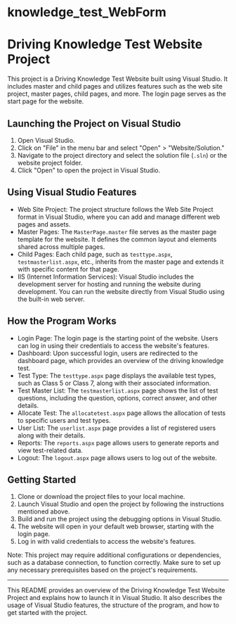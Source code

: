 # knowledge_test_WebForm
# Driving Knowledge Test Website Project

This project is a Driving Knowledge Test Website built using Visual Studio. It includes master and child pages and utilizes features such as the web site project, master pages, child pages, and more. The login page serves as the start page for the website.

## Launching the Project on Visual Studio

1. Open Visual Studio.
2. Click on "File" in the menu bar and select "Open" > "Website/Solution."
3. Navigate to the project directory and select the solution file (`.sln`) or the website project folder.
4. Click "Open" to open the project in Visual Studio.

## Using Visual Studio Features

- Web Site Project: The project structure follows the Web Site Project format in Visual Studio, where you can add and manage different web pages and assets.
- Master Pages: The `MasterPage.master` file serves as the master page template for the website. It defines the common layout and elements shared across multiple pages.
- Child Pages: Each child page, such as `testtype.aspx`, `testmasterlist.aspx`, etc., inherits from the master page and extends it with specific content for that page.
- IIS (Internet Information Services): Visual Studio includes the development server for hosting and running the website during development. You can run the website directly from Visual Studio using the built-in web server.

## How the Program Works

- Login Page: The login page is the starting point of the website. Users can log in using their credentials to access the website's features.
- Dashboard: Upon successful login, users are redirected to the dashboard page, which provides an overview of the driving knowledge test.
- Test Type: The `testtype.aspx` page displays the available test types, such as Class 5 or Class 7, along with their associated information.
- Test Master List: The `testmasterlist.aspx` page shows the list of test questions, including the question, options, correct answer, and other details.
- Allocate Test: The `allocatetest.aspx` page allows the allocation of tests to specific users and test types.
- User List: The `userlist.aspx` page provides a list of registered users along with their details.
- Reports: The `reports.aspx` page allows users to generate reports and view test-related data.
- Logout: The `logout.aspx` page allows users to log out of the website.

## Getting Started

1. Clone or download the project files to your local machine.
2. Launch Visual Studio and open the project by following the instructions mentioned above.
3. Build and run the project using the debugging options in Visual Studio.
4. The website will open in your default web browser, starting with the login page.
5. Log in with valid credentials to access the website's features.

Note: This project may require additional configurations or dependencies, such as a database connection, to function correctly. Make sure to set up any necessary prerequisites based on the project's requirements.

---

This README provides an overview of the Driving Knowledge Test Website Project and explains how to launch it in Visual Studio. It also describes the usage of Visual Studio features, the structure of the program, and how to get started with the project.


